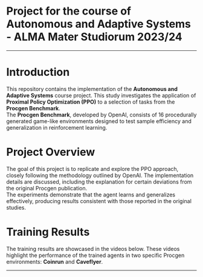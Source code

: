 # Project for the course of Autonomous and Adaptive Systems - ALMA Mater Studiorum 2023/24
---

# Introduction

This repository contains the implementation of the **Autonomous and Adaptive Systems** course project. This study investigates the application of **Proximal Policy Optimization (PPO)** to a selection of tasks from the **Procgen Benchmark**.  
The **Procgen Benchmark**, developed by OpenAI, consists of 16 procedurally generated game-like environments designed to test sample efficiency and generalization in reinforcement learning.

# Project Overview

The goal of this project is to replicate and explore the PPO approach, closely following the methodology outlined by OpenAI. The implementation details are discussed, including the explanation for certain deviations from the original Procgen publication.  
The experiments demonstrate that the agent learns and generalizes effectively, producing results consistent with those reported in the original studies.

# Training Results

The training results are showcased in the videos below. These videos highlight the performance of the trained agents in two specific Procgen environments: **Coinrun** and **Caveflyer**.

---
